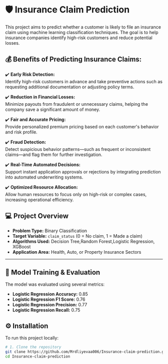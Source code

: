 # 🛡️ Insurance Claim Prediction

This project aims to predict whether a customer is likely to file an insurance claim using machine learning classification techniques. The goal is to help insurance companies identify high-risk customers and reduce potential losses.

## 💰 Benefits of Predicting Insurance Claims:    


✔️ **Early Risk Detection:**    
Identify high-risk customers in advance and take preventive actions such as requesting additional documentation or adjusting policy terms.

✔️ **Reduction in Financial Losses:**  
Minimize payouts from fraudulent or unnecessary claims, helping the company save a significant amount of money.

✔️ **Fair and Accurate Pricing:**  
Provide personalized premium pricing based on each customer's behavior and risk profile.

✔️ **Fraud Detection:**  
Detect suspicious behavior patterns—such as frequent or inconsistent claims—and flag them for further investigation.


✔️ **Real-Time Automated Decisions:**  
Support instant application approvals or rejections by integrating prediction into automated underwriting systems.

✔️ **Optimized Resource Allocation:**  
Allow human resources to focus only on high-risk or complex cases, increasing operational efficiency.

## 💻  Project Overview

- **Problem Type:** Binary Classification  
- **Target Variable:** `claim_status` (0 = No claim, 1 = Made a claim)  
- **Algorithms Used:** Decision Tree,Random Forest,Logistic Regression, XGBoost  
- **Application Area:** Health, Auto, or Property Insurance Sectors

---

## 🚀 Model Training & Evaluation

The model was evaluated using several metrics:

- **Logistic Regression Accuracy:** 0.85  
- **Logistic Regression F1 Score:** 0.76  
- **Logistic Regression Precision:** 0.77  
- **Logistic Regression Recall:** 0.75


## ⚙️ Installation

To run this project locally:

```bash
# 1. Clone the repository
git clone https://github.com/Mrdliyevaa006/Insurance-claim-prediction.git
cd Insurance-claim-prediction

